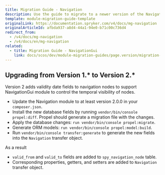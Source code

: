 ```yaml
---
title: Migration Guide - Navigation
description: Use the guide to migrate to a newer version of the Navigation module.
template: module-migration-guide-template
originalLink: https://documentation.spryker.com/v4/docs/mg-navigation
originalArticleId: afbda937-a8d4-44a1-94e0-b71c00c736d4
redirect_from:
  - /v4/docs/mg-navigation
  - /v4/docs/en/mg-navigation
related:
  - title: Migration Guide - NavigationGui
    link: docs/scos/dev/module-migration-guides/page.version/migration-guide-navigationgui.html
---
```


## Upgrading from Version 1.* to Version 2.*

Version 2 adds validity date fields to navigation nodes to support NavigationGui module to control the temporal visibility of nodes.

* Update the Navigation module to at least  version 2.0.0 in your `composer.json`.
* Install the new database fields by running `vendor/bin/console propel:diff`. Propel should generate a migration file with the changes.
* Apply the database changes: `run vendor/bin/console propel:migrate`.
* Generate ORM models: `run vendor/bin/console propel:model:build`.
* Run `vendor/bin/console transfer:generate` to generate the new fields into the `Navigation` transfer object.

As a result

* `valid_from` and `valid_to` fields are added to `spy_navigation_node` table.
* Corresponding properties, getters, and setters are added to `Navigation` transfer object.

<!-- Last review date: Sep 21, 2017 by Karoly Gerner -->
